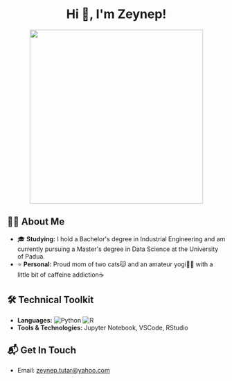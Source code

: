 <h1 align="center">Hi 👋, I'm Zeynep!</h1>

<div align="center">
  <img src="https://media3.giphy.com/media/grlkPWm6vpdRqZqMQV/giphy.gif?cid=6c09b952fvhzqzla0my8jppq896e62qjjo0rkpt0s3cga8he&ep=v1_internal_gif_by_id&rid=giphy.gif&ct=g" width="400" />
</div>

## 👩‍💻 About Me
- 🎓 **Studying:** I hold a Bachelor's degree in Industrial Engineering and am currently pursuing a Master's degree in Data Science at the University of Padua.
- ⭐️ **Personal:** Proud mom of two cats🐱 and an amateur yogi🧘‍♀️ with a little bit of caffeine addiction☕️

## 🛠️ Technical Toolkit
- **Languages:** ![Python](https://img.shields.io/badge/python-3670A0?style=for-the-badge&logo=python&logoColor=ffdd54) ![R](https://img.shields.io/badge/r-%23276DC3.svg?style=for-the-badge&logo=r&logoColor=white)
- **Tools & Technologies:** Jupyter Notebook, VSCode, RStudio

## 📬 Get In Touch
- Email: zeynep.tutar@yahoo.com

